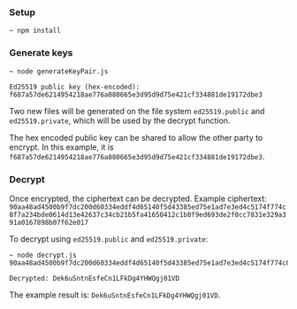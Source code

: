 ### Setup
```
~ npm install
```

### Generate keys
```
~ node generateKeyPair.js

Ed25519 public key (hex-encoded): f687a57de6214954218ae776a080665e3d95d9d75e421cf334881de19172dbe3
```

Two new files will be generated on the file system `ed25519.public` and `ed25519.private`, which will be used by the decrypt function.

The hex encoded public key can be shared to allow the other party to encrypt. In this example, it is `f687a57de6214954218ae776a080665e3d95d9d75e421cf334881de19172dbe3`.

### Decrypt

Once encrypted, the ciphertext can be decrypted.
Example ciphertext: `90aa48ad4500b9f7dc200d60334eddf4d65140f5d43385ed75e1ad7e3ed4c5174f774c8f7a234bde0614d13e42637c34cb21b5fa41650412c1b0f9ed693de2f0cc7831e329a391a0167898b07f62e017`

To decrypt using `ed25519.public` and `ed25519.private`:
```
~ node decrypt.js 90aa48ad4500b9f7dc200d60334eddf4d65140f5d43385ed75e1ad7e3ed4c5174f774c8f7a234bde0614d13e42637c34cb21b5fa41650412c1b0f9ed693de2f0cc7831e329a391a0167898b07f62e017

Decrypted: Dek6uSntnEsfeCn1LFkDg4YHWQgj01VD
```

The example result is: `Dek6uSntnEsfeCn1LFkDg4YHWQgj01VD`.
